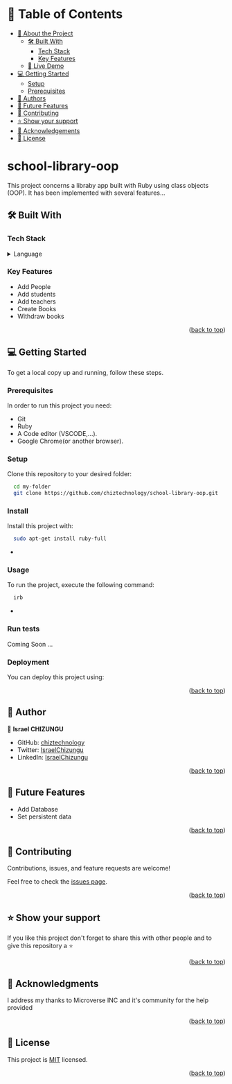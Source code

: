 <!-- TABLE OF CONTENTS -->

# 📗 Table of Contents

- [📖 About the Project](#about-project)
  - [🛠 Built With](#built-with)
    - [Tech Stack](#tech-stack)
    - [Key Features](#key-features)
  - [🚀 Live Demo](#live-demo)
- [💻 Getting Started](#getting-started)
  - [Setup](#setup)
  - [Prerequisites](#prerequisites)
- [👥 Authors](#authors)
- [🔭 Future Features](#future-features)
- [🤝 Contributing](#contributing)
- [⭐️ Show your support](#support)
- [🙏 Acknowledgements](#acknowledgements)
- [📝 License](#license)

<!-- PROJECT DESCRIPTION -->

# school-library-oop <a name="about-project"></a>
This project concerns a libraby app built with Ruby using class objects (OOP). It has been implemented with several features...

## 🛠 Built With <a name="built-with"></a>

### Tech Stack <a name="tech-stack"></a>

<details>
<summary>Language</summary>
  <ul>
    <li>Ruby</li>
  </ul>
</details>

<!-- Features -->

### Key Features <a name="key-features"></a>

- Add People
- Add students
- Add teachers
- Create Books
- Withdraw books

<p align="right">(<a href="#readme-top">back to top</a>)</p>

<!-- GETTING STARTED -->

## 💻 Getting Started <a name="getting-started"></a>

To get a local copy up and running, follow these steps.

### Prerequisites

In order to run this project you need:

- Git
- Ruby
- A Code editor (VSCODE,...).
- Google Chrome(or another browser).

### Setup

Clone this repository to your desired folder:

```sh
  cd my-folder
  git clone https://github.com/chiztechnology/school-library-oop.git
```

### Install

Install this project with:

```sh
  sudo apt-get install ruby-full
```

-

### Usage

To run the project, execute the following command:

```sh
  irb
```

-

### Run tests

Coming Soon ...

### Deployment

You can deploy this project using:

<!--
Example:

```sh

```
 -->

<p align="right">(<a href="#readme-top">back to top</a>)</p>

<!-- AUTHORS -->

## 👥 Author <a name="authors"></a>

👤 **Israel CHIZUNGU**

- GitHub: [chiztechnology](https://github.com/chiztechnology)
- Twitter: [IsraelChizungu](https://twitter.com/IsraelChizungu)
- LinkedIn: [IsraelChizungu](https://www.linkedin.com/in/israelchizungu/)


<p align="right">(<a href="#readme-top">back to top</a>)</p>

<!-- FUTURE FEATURES -->

## 🔭 Future Features <a name="future-features"></a>

- Add Database
- Set persistent data

<p align="right">(<a href="#readme-top">back to top</a>)</p>

<!-- CONTRIBUTING -->

## 🤝 Contributing <a name="contributing"></a>

Contributions, issues, and feature requests are welcome!

Feel free to check the [issues page](https://github.com/chiztechnology/school-library-oop/issues).

<p align="right">(<a href="#readme-top">back to top</a>)</p>

<!-- SUPPORT -->

## ⭐️ Show your support <a name="support"></a>

If you like this project don't forget to share this with other people and to give this repository a :star:

<p align="right">(<a href="#readme-top">back to top</a>)</p>

<!-- ACKNOWLEDGEMENTS -->

## 🙏 Acknowledgments <a name="acknowledgements"></a>

I address my thanks to Microverse INC and it's community for the help provided

<p align="right">(<a href="#readme-top">back to top</a>)</p>

## 📝 License <a name="license"></a>

This project is [MIT](./LICENSE) licensed.

<p align="right">(<a href="#readme-top">back to top</a>)</p>
